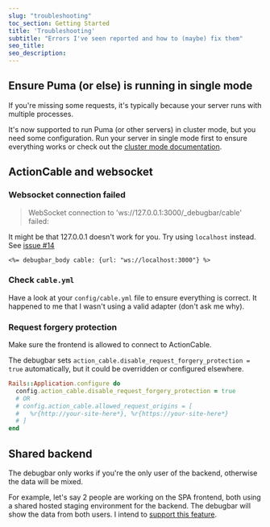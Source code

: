 ```yaml
---
slug: "troubleshooting"
toc_section: Getting Started
title: 'Troubleshooting'
subtitle: "Errors I've seen reported and how to (maybe) fix them"
seo_title:
seo_description: 
---
```



## Ensure Puma (or else) is running in single mode

If you're missing some requests, it's typically because your server runs with multiple processes.

It's now supported to run Puma (or other servers) in cluster mode, but you need some configuration.
Run your server in single mode first to ensure everything works or check out the [cluster mode documentation](/docs/puma-cluster-mode).

## ActionCable and websocket

### Websocket connection failed

> WebSocket connection to 'ws://127.0.0.1:3000/_debugbar/cable' failed:

It might be that 127.0.0.1 doesn't work for you. Try using `localhost` instead. See [issue #14](https://github.com/julienbourdeau/debugbar/issues/14)

```erb
<%= debugbar_body cable: {url: "ws://localhost:3000"} %>
```

### Check `cable.yml`

Have a look at your `config/cable.yml` file to ensure everything is correct.
It happened to me that I wasn't using a valid adapter (don't ask me why).

### Request forgery protection

Make sure the frontend is allowed to connect to ActionCable. 

The debugbar sets `action_cable.disable_request_forgery_protection = true` automatically, but it could be overridden or configured elsewhere.

```ruby
Rails::Application.configure do
  config.action_cable.disable_request_forgery_protection = true
  # OR
  # config.action_cable.allowed_request_origins = [
  #   %r{http://your-site-here*}, %r{https://your-site-here*}
  # ]
end
```

### 

## Shared backend

The debugbar only works if you're the only user of the backend, otherwise the data will be mixed.

For example, let's say 2 people are working on the SPA frontend, both using a shared hosted staging environment for the backend. The debugbar will show the data from both users. I intend to [support this feature](/docs/upcoming-features).
